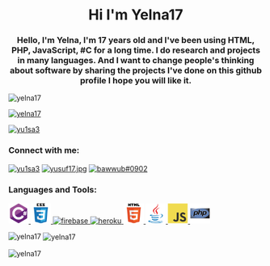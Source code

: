<h1 align="center">Hi I'm Yelna17</h1>
<h3 align="center">Hello, I'm Yelna, I'm 17 years old and I've been using HTML, PHP, JavaScript, #C for a long time. I do research and projects in many languages. And I want to change people's thinking about software by sharing the projects I've done on this github profile I hope you will like it.</h3>

<p align="left"> <img src="https://komarev.com/ghpvc/?username=yelna17&label=Profile%20views&color=0e75b6&style=flat" alt="yelna17" /> </p>

<p align="left"> <a href="https://github.com/ryo-ma/github-profile-trophy"><img src="https://github-profile-trophy.vercel.app/?username=yelna17" alt="yelna17" /></a> </p>

<p align="left"> <a href="https://twitter.com/yu1sa3" target="blank"><img src="https://img.shields.io/twitter/follow/yu1sa3?logo=twitter&style=for-the-badge" alt="yu1sa3" /></a> </p>

<h3 align="left">Connect with me:</h3>
<p align="left">
<a href="https://twitter.com/yu1sa3" target="blank"><img align="center" src="https://raw.githubusercontent.com/rahuldkjain/github-profile-readme-generator/master/src/images/icons/Social/twitter.svg" alt="yu1sa3" height="30" width="40" /></a>
<a href="https://instagram.com/yusuf17.jpg" target="blank"><img align="center" src="https://raw.githubusercontent.com/rahuldkjain/github-profile-readme-generator/master/src/images/icons/Social/instagram.svg" alt="yusuf17.jpg" height="30" width="40" /></a>
<a href="https://discord.gg/bawwub#0902" target="blank"><img align="center" src="https://raw.githubusercontent.com/rahuldkjain/github-profile-readme-generator/master/src/images/icons/Social/discord.svg" alt="bawwub#0902" height="30" width="40" /></a>
</p>

<h3 align="left">Languages and Tools:</h3>
<p align="left"> <a href="https://www.w3schools.com/cs/" target="_blank" rel="noreferrer"> <img src="https://raw.githubusercontent.com/devicons/devicon/master/icons/csharp/csharp-original.svg" alt="csharp" width="40" height="40"/> </a> <a href="https://www.w3schools.com/css/" target="_blank" rel="noreferrer"> <img src="https://raw.githubusercontent.com/devicons/devicon/master/icons/css3/css3-original-wordmark.svg" alt="css3" width="40" height="40"/> </a> <a href="https://firebase.google.com/" target="_blank" rel="noreferrer"> <img src="https://www.vectorlogo.zone/logos/firebase/firebase-icon.svg" alt="firebase" width="40" height="40"/> </a> <a href="https://heroku.com" target="_blank" rel="noreferrer"> <img src="https://www.vectorlogo.zone/logos/heroku/heroku-icon.svg" alt="heroku" width="40" height="40"/> </a> <a href="https://www.w3.org/html/" target="_blank" rel="noreferrer"> <img src="https://raw.githubusercontent.com/devicons/devicon/master/icons/html5/html5-original-wordmark.svg" alt="html5" width="40" height="40"/> </a> <a href="https://www.java.com" target="_blank" rel="noreferrer"> <img src="https://raw.githubusercontent.com/devicons/devicon/master/icons/java/java-original.svg" alt="java" width="40" height="40"/> </a> <a href="https://developer.mozilla.org/en-US/docs/Web/JavaScript" target="_blank" rel="noreferrer"> <img src="https://raw.githubusercontent.com/devicons/devicon/master/icons/javascript/javascript-original.svg" alt="javascript" width="40" height="40"/> </a> <a href="https://www.php.net" target="_blank" rel="noreferrer"> <img src="https://raw.githubusercontent.com/devicons/devicon/master/icons/php/php-original.svg" alt="php" width="40" height="40"/> </a> </p>

<p><img align="left" src="https://github-readme-stats.vercel.app/api/top-langs?username=yelna17&show_icons=true&locale=en&layout=compact" alt="yelna17" /></p>

<p>&nbsp;<img align="center" src="https://github-readme-stats.vercel.app/api?username=yelna17&show_icons=true&locale=en" alt="yelna17" /></p>

<p><img align="center" src="https://github-readme-streak-stats.herokuapp.com/?user=yelna17&" alt="yelna17" /></p>
